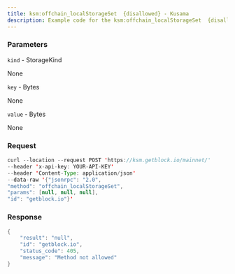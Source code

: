 ```yaml
---
title: ksm:offchain_localStorageSet  {disallowed} - Kusama
description: Example code for the ksm:offchain_localStorageSet  {disallowed} json-rpc method. Сomplete guide on how to use ksm:offchain_localStorageSet  {disallowed} json-rpc in GetBlock.io Web3 documentation.
---
```


### Parameters


`kind` - StorageKind

None

`key` - Bytes

None

`value` - Bytes

None

### Request

``` java
curl --location --request POST 'https://ksm.getblock.io/mainnet/' 
--header 'x-api-key: YOUR-API-KEY' 
--header 'Content-Type: application/json' 
--data-raw '{"jsonrpc": "2.0",
"method": "offchain_localStorageSet",
"params": [null, null, null],
"id": "getblock.io"}'
```

###  Response

``` java
{
    "result": "null",
    "id": "getblock.io",
    "status_code": 405,
    "message": "Method not allowed"
}
```

